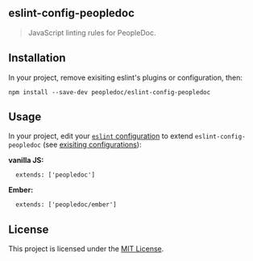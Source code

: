 ## eslint-config-peopledoc

> JavaScript linting rules for PeopleDoc.

## Installation

In your project, remove exisiting eslint's plugins or configuration, then:

    npm install --save-dev peopledoc/eslint-config-peopledoc

## Usage

In your project, edit your
[`eslint` configuration](https://eslint.org/docs/user-guide/getting-started#global-installation-and-usage)
to extend `eslint-config-peopledoc` (see [exisiting configurations](https://github.com/peopledoc/eslint-config-peopledoc/issues/11)):

**vanilla JS:**

      extends: ['peopledoc']

**Ember:**

      extends: ['peopledoc/ember']

## License

This project is licensed under the [MIT License](LICENSE).
